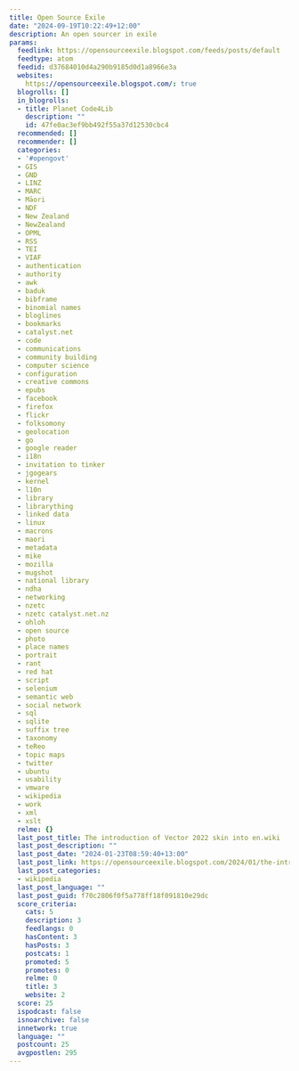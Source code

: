 ```yaml
---
title: Open Source Exile
date: "2024-09-19T10:22:49+12:00"
description: An open sourcer in exile
params:
  feedlink: https://opensourceexile.blogspot.com/feeds/posts/default
  feedtype: atom
  feedid: d37684010d4a290b9185d0d1a8966e3a
  websites:
    https://opensourceexile.blogspot.com/: true
  blogrolls: []
  in_blogrolls:
  - title: Planet Code4Lib
    description: ""
    id: 47fe0ac3ef9bb492f55a37d12530cbc4
  recommended: []
  recommender: []
  categories:
  - '#opengovt'
  - GIS
  - GND
  - LINZ
  - MARC
  - Māori
  - NDF
  - New Zealand
  - NewZealand
  - OPML
  - RSS
  - TEI
  - VIAF
  - authentication
  - authority
  - awk
  - baduk
  - bibframe
  - binomial names
  - bloglines
  - bookmarks
  - catalyst.net
  - code
  - communications
  - community building
  - computer science
  - configuration
  - creative commons
  - epubs
  - facebook
  - firefox
  - flickr
  - folksomony
  - geolocation
  - go
  - google reader
  - i18n
  - invitation to tinker
  - jgogears
  - kernel
  - l10n
  - library
  - librarything
  - linked data
  - linux
  - macrons
  - maori
  - metadata
  - mike
  - mozilla
  - mugshot
  - national library
  - ndha
  - networking
  - nzetc
  - nzetc catalyst.net.nz
  - ohloh
  - open source
  - photo
  - place names
  - portrait
  - rant
  - red hat
  - script
  - selenium
  - semantic web
  - social network
  - sql
  - sqlite
  - suffix tree
  - taxonomy
  - teReo
  - topic maps
  - twitter
  - ubuntu
  - usability
  - vmware
  - wikipedia
  - work
  - xml
  - xslt
  relme: {}
  last_post_title: The introduction of Vector 2022 skin into en.wiki
  last_post_description: ""
  last_post_date: "2024-01-23T08:59:40+13:00"
  last_post_link: https://opensourceexile.blogspot.com/2024/01/the-introduction-of-vector-2022-skin.html
  last_post_categories:
  - wikipedia
  last_post_language: ""
  last_post_guid: f70c2806f0f5a778ff18f091810e29dc
  score_criteria:
    cats: 5
    description: 3
    feedlangs: 0
    hasContent: 3
    hasPosts: 3
    postcats: 1
    promoted: 5
    promotes: 0
    relme: 0
    title: 3
    website: 2
  score: 25
  ispodcast: false
  isnoarchive: false
  innetwork: true
  language: ""
  postcount: 25
  avgpostlen: 295
---
```

